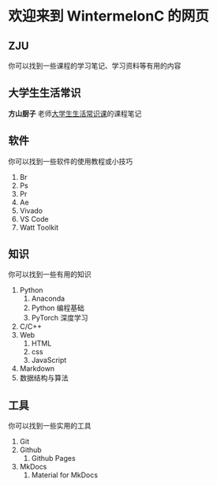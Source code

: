 # 欢迎来到 WintermelonC 的网页

## ZJU

你可以找到一些课程的学习笔记、学习资料等有用的内容

## 大学生生活常识

**方山厨子** 老师[大学生生活常识课](https://www.bilibili.com/video/BV1eWxneME3Q/)的课程笔记

## 软件

你可以找到一些软件的使用教程或小技巧

1. Br
2. Ps
3. Pr
4. Ae
5. Vivado
6. VS Code
7. Watt Toolkit

## 知识

你可以找到一些有用的知识

1. Python
   1. Anaconda
   2. Python 编程基础
   3. PyTorch 深度学习
2. C/C++
3. Web
   1. HTML
   2. css
   3. JavaScript
4. Markdown
5. 数据结构与算法

## 工具

你可以找到一些实用的工具

1. Git
2. Github
   1. Github Pages
3. MkDocs
   1. Material for MkDocs